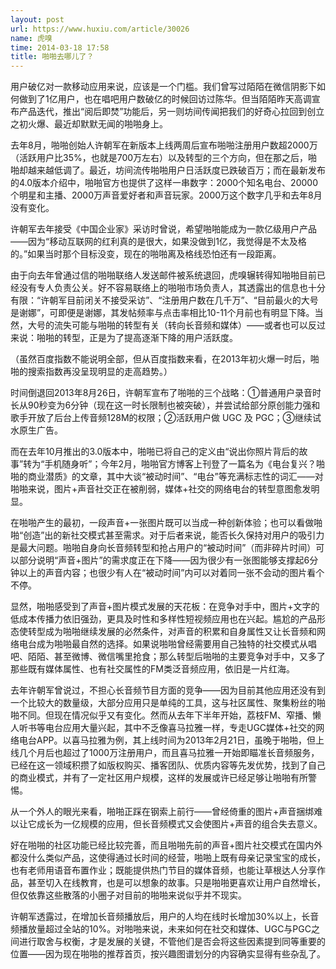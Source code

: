 ```yaml
---
layout: post
url: https://www.huxiu.com/article/30026
name: 虎嗅
time: 2014-03-18 17:58
title: 啪啪去哪儿了？
---
```

用户破亿对一款移动应用来说，应该是一个门槛。我们曾写过陌陌在微信阴影下如何做到了1亿用户，也在唱吧用户数破亿的时候回访过陈华。但当陌陌昨天高调宣布产品迭代，推出“阅后即焚”功能后，另一则坊间传闻把我们的好奇心拉回到创立之初火爆、最近却默默无闻的啪啪身上。

去年8月，啪啪创始人许朝军在新版本上线两周后宣布啪啪注册用户数超2000万（活跃用户比35%，也就是700万左右）以及转型的三个方向，但在那之后，啪啪却越来越低调了。最近，坊间流传啪啪用户日活跃度已跌破百万；而在最新发布的4.0版本介绍中，啪啪官方也提供了这样一串数字：2000个知名电台、20000个明星和主播、2000万声音爱好者和声音玩家。2000万这个数字几乎和去年8月没有变化。

许朝军去年接受《中国企业家》采访时曾说，希望啪啪能成为一款亿级用户产品——因为“移动互联网的红利真的是很大，如果没做到1亿，我觉得是不太及格的。”如果当时那个目标没变，现在的啪啪离及格线恐怕还有一段距离。

由于向去年曾通过信的啪啪联络人发送邮件被系统退回，虎嗅辗转得知啪啪目前已经没有专人负责公关。好不容易联络上的啪啪市场负责人，其透露出的信息也十分有限：“许朝军目前闭关不接受采访”、“注册用户数在几千万”、“目前最火的大号是谢娜”，可即便是谢娜，其发帖频率与点击率相比10-11个月前也有明显下降。当然，大号的流失可能与啪啪的转型有关（转向长音频和媒体）——或者也可以反过来说：啪啪的转型，正是为了提高逐渐下降的用户活跃度。

（虽然百度指数不能说明全部，但从百度指数来看，在2013年初火爆一时后，啪啪的搜索指数再没呈现明显的走高趋势。）

时间倒退回2013年8月26日，许朝军宣布了啪啪的三个战略：①普通用户录音时长从90秒变为6分钟（现在这一时长限制也被突破），并尝试给部分原创能力强和歌手开放了后台上传音频128M的权限；②活跃用户做 UGC 及 PGC；③继续试水原生广告。

而在去年10月推出的3.0版本中，啪啪已将自己的定义由“说出你照片背后的故事”转为“手机随身听”；今年2月，啪啪官方博客上刊登了一篇名为《电台复兴？啪啪的商业潜质》的文章，其中大谈“被动时间”、“电台”等充满标志性的词汇——对啪啪来说，图片+声音社交正在被削弱，媒体+社交的网络电台的转型意图愈发明显。

在啪啪产生的最初，一段声音+一张图片既可以当成一种创新体验；也可以看做啪啪“创造”出的新社交模式甚至需求。对于后者来说，能否长久保持对用户的吸引力是最大问题。啪啪自身向长音频转型和抢占用户的“被动时间”（而非碎片时间）可以部分说明“声音+图片”的需求度正在下降——因为很少有一张图能够支撑起6分钟以上的声音内容；也很少有人在“被动时间”内可以对着同一张不会动的图片看个不停。

显然，啪啪感受到了声音+图片模式发展的天花板：在竞争对手中，图片+文字的低成本传播力依旧强劲，更具及时性和多样性短视频应用也在兴起。尴尬的产品形态使转型成为啪啪继续发展的必然条件，对声音的积累和自身属性又让长音频和网络电台成为啪啪最自然的选择。如果说啪啪曾经需要用自己独特的社交模式从唱吧、陌陌、甚至微博、微信嘴里抢食；那么转型后啪啪的主要竞争对手中，又多了那些既有媒体属性、也有社交属性的FM类泛音频应用，依旧是一片红海。

去年许朝军曾说过，不担心长音频节目方面的竞争——因为目前其他应用还没有到一个比较大的数量级，大部分应用只是单纯的工具，这与社区属性、聚集粉丝的啪啪不同。但现在情况似乎又有变化。然而从去年下半年开始，荔枝FM、窄播、懒人听书等电台应用大量兴起，其中不乏像喜马拉雅一样，专走UGC媒体+社交的网络电台APP。以喜马拉雅为例，其上线时间为2013年2月21日，虽晚于啪啪，但上线几个月后也超过了1000万注册用户，而且喜马拉雅一开始即瞄准长音频服务，已经在这一领域积攒了如版权购买、播客团队、优质内容等先发优势，找到了自己的商业模式，并有了一定社区用户规模，这样的发展或许已经足够让啪啪有所警惕。

从一个外人的眼光来看，啪啪正踩在钢索上前行——曾经倚重的图片+声音捆绑难以让它成长为一亿规模的应用，但长音频模式又会使图片+声音的组合失去意义。

好在啪啪的社区功能已经比较完善，而且啪啪先前的声音+图片社交模式在国内外都没什么类似产品，这使得通过长时间的经营，啪啪上既有母亲记录宝宝的成长，也有老师用语音布置作业；既能提供热门节目的媒体音频，也能让草根达人分享作品，甚至切入在线教育，也是可以想象的故事。只是啪啪更喜欢让用户自然增长，但仅依靠这些散落的小圈子对目前的啪啪来说似乎并不现实。

许朝军透露过，在增加长音频播放后，用户的人均在线时长增加30%以上，长音频播放量超过全站的10%。对啪啪来说，未来如何在社交和媒体、UGC与PGC之间进行取舍与权衡，才是发展的关键，不管他们是否会将这些因素提到同等重要的位置——因为现在啪啪的推荐首页，按兴趣图谱划分的内容确实显得有些杂乱了。

